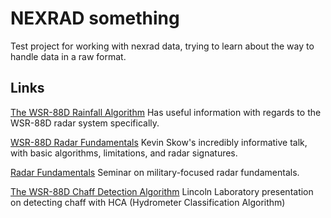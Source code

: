 # NEXRAD something

Test project for working with nexrad data, trying to learn about the way to handle data in a raw format.

## Links

[The WSR-88D Rainfall Algorithm](https://www.nws.noaa.gov/oh/hrl/papers/wsr88d/pps_paper_w%26f_1998.pdf)
Has useful information with regards to the WSR-88D radar system specifically.

[WSR-88D Radar Fundamentals](https://www.meteor.iastate.edu/classes/mt432/lectures/ISURadarTalk_NWS_2013.pdf)
Kevin Skow's incredibly informative talk, with basic algorithms, limitations, and radar signatures.

[Radar Fundamentals](http://faculty.nps.edu/jenn/Seminars/RadarFundamentals.pdf)
Seminar on military-focused radar fundamentals.

[The WSR-88D Chaff Detection Algorithm](https://www.roc.noaa.gov/WSR88D/PublicDocs/TAC/2019/2019-04-29_TAC_Kurdzo_Presentation%20for%20web_122576.pdf)
Lincoln Laboratory presentation on detecting chaff with HCA (Hydrometer Classification Algorithm)